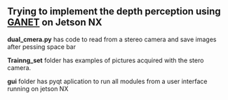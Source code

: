 ## Trying to implement the depth perception using [GANET](https://github.com/feihuzhang/GANet "GANET") on Jetson NX

**dual_cmera.py**  has code to read from a stereo camera and save images after pessing space bar

**Trainng_set** folder has examples of pictures acquired with the stero camera.

**gui** folder has pyqt aplication to run all modules from a user interface running on jetson NX

